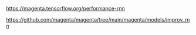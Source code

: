 https://magenta.tensorflow.org/performance-rnn


https://github.com/magenta/magenta/tree/main/magenta/models/improv_rnn